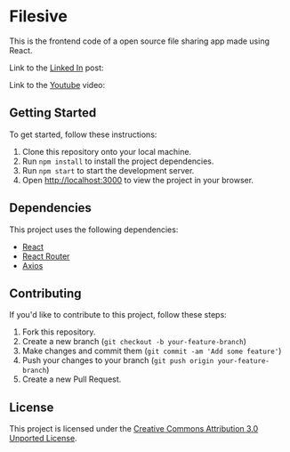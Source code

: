 # Filesive

This is the frontend code of a open source file sharing app made using React.

Link to the [Linked In](https://www.linkedin.com/in/ege-okyay) post:

Link to the [Youtube](https://www.youtube.com/channel/UCw-OlUhhJfjcvKbQlmg1Qtw) video:

## Getting Started

To get started, follow these instructions:

1. Clone this repository onto your local machine.
2. Run `npm install` to install the project dependencies.
3. Run `npm start` to start the development server.
4. Open [http://localhost:3000](http://localhost:3000) to view the project in your browser.

## Dependencies

This project uses the following dependencies:

- [React](https://reactjs.org/)
- [React Router](https://reactrouter.com/)
- [Axios](https://github.com/axios/axios)

## Contributing

If you'd like to contribute to this project, follow these steps:

1. Fork this repository.
2. Create a new branch (`git checkout -b your-feature-branch`)
3. Make changes and commit them (`git commit -am 'Add some feature'`)
4. Push your changes to your branch (`git push origin your-feature-branch`)
5. Create a new Pull Request.

## License

This project is licensed under the [Creative Commons Attribution 3.0 Unported License](https://creativecommons.org/licenses/by/3.0/).
